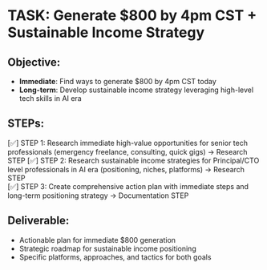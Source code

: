 # TASK: Generate $800 by 4pm CST + Sustainable Income Strategy

## Objective: 
- **Immediate**: Find ways to generate $800 by 4pm CST today
- **Long-term**: Develop sustainable income strategy leveraging high-level tech skills in AI era

## STEPs:
[✅] STEP 1: Research immediate high-value opportunities for senior tech professionals (emergency freelance, consulting, quick gigs) → Research STEP
[✅] STEP 2: Research sustainable income strategies for Principal/CTO level professionals in AI era (positioning, niches, platforms) → Research STEP  
[✅] STEP 3: Create comprehensive action plan with immediate steps and long-term positioning strategy → Documentation STEP

## Deliverable: 
- Actionable plan for immediate $800 generation
- Strategic roadmap for sustainable income positioning
- Specific platforms, approaches, and tactics for both goals